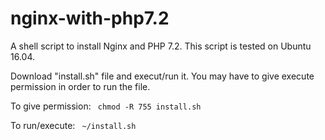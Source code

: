 # nginx-with-php7.2
A shell script to install Nginx and PHP 7.2. This script is tested on Ubuntu 16.04.

Download "install.sh" file and execut/run it. You may have to give execute permission in order to run the file.

To give permission:
<code> chmod -R 755 install.sh </code>

To run/execute:
<code> ~/install.sh </code>
